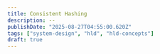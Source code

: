 ```yaml
---
title: Consistent Hashing
description: --
publishDate: "2025-08-27T04:55:00.620Z"
tags: ["system-design", "hld", "hld-concepts"]
draft: true
---
```

